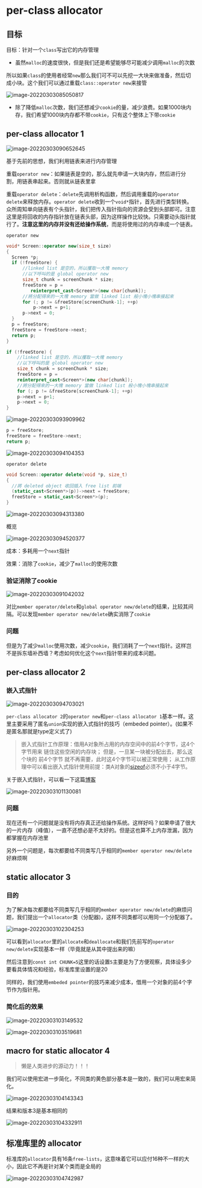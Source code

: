 # per-class allocator

## 目标

目标：针对一个`class`写出它的内存管理

* 虽然`malloc`的速度很快，但是我们还是希望能够尽可能减少调用`malloc`的次数

所以如果`class`的使用者经常`new`那么我们可不可以先挖一大块来做准备，然后切成小块。这个我们可以通过重载`class::operator new`来接管

![image-20220303085050817](https://s2.loli.net/2022/03/03/iuXLohtW4zNCJF1.png)



* 除了降低`malloc`次数，我们还想减少`cookie`的量，减少浪费。如果1000块内存，我们希望1000块内存都不带`cookie`，只有这个整体上下带`cookie`

## per-class allocator 1

![image-20220303090652645](https://s2.loli.net/2022/03/03/nJQf4dmwiHoDBLZ.png)

基于先前的思想，我们利用链表来进行内存管理

重载`operator new`：如果链表是空的，那么就先申请一大块内存，然后进行分割，用链表串起来。否则就从链表里拿

重载`operator delete`：`delete`先调用析构函数，然后调用重载的`operator delete`来释放内存。`operator delete`收到一个`void*`指针，首先进行类型转换。众所周知单向链表有个头指针，我们把传入指针指向的资源会受到头部即可。注意这里是将回收的内存指针放在链表头部，因为这样操作比较快。只需要动头指针就行了。**注意这里的内存并没有还给操作系统**，而是将使用过的内存串成一个链表。

`operator new`

```cpp
void* Screen::operator new(size_t size)
{
  Screen *p;
  if (!freeStore) {
      //linked list 是空的，所以攫取一大塊 memory
      //以下呼叫的是 global operator new
      size_t chunk = screenChunk * size;
      freeStore = p =
         reinterpret_cast<Screen*>(new char[chunk]);
      //將分配得來的一大塊 memory 當做 linked list 般小塊小塊串接起來
      for (; p != &freeStore[screenChunk-1]; ++p)
          p->next = p+1;
      p->next = 0;
  }
  p = freeStore;
  freeStore = freeStore->next;
  return p;
}

```



```cpp
if (!freeStore) {
    //linked list 是空的，所以攫取一大塊 memory
    //以下呼叫的是 global operator new
    size_t chunk = screenChunk * size;
    freeStore = p =
    reinterpret_cast<Screen*>(new char[chunk]);
    //將分配得來的一大塊 memory 當做 linked list 般小塊小塊串接起來
    for (; p != &freeStore[screenChunk-1]; ++p)
    p->next = p+1;
    p->next = 0;
}
```

![image-20220303093909962](https://s2.loli.net/2022/03/04/hUTyYqIFcKoeXtB.png)

```cpp
p = freeStore;
freeStore = freeStore->next;
return p;
```

![image-20220303094104353](https://s2.loli.net/2022/03/03/LyjbWuCS12ZNBnA.png)

`operator delete`

```cpp
void Screen::operator delete(void *p, size_t)
{
  //將 deleted object 收回插入 free list 前端
  (static_cast<Screen*>(p))->next = freeStore;
  freeStore = static_cast<Screen*>(p);
}
```

![image-20220303094313380](https://s2.loli.net/2022/03/03/d6529uPWtaliAce.png)



概览

![image-20220303094520377](https://s2.loli.net/2022/03/03/jJEyW6Fw7ZVeUOx.png)



成本：多耗用一个`next`指针

效果：消除了`cookie`，减少了`malloc`的使用次数

### 验证消除了cookie

![image-20220303091042032](https://s2.loli.net/2022/03/03/nBhruxWYPKCgq7I.png)

对比`member operator/delete`和`global operator new/delete`的结果，比较其间隔。可以发现`member operator new/delete`确实消除了`cookie`

### 问题

但是为了减少`malloc`使用次数，减少`cookie`，我们消耗了一个`next`指针。这样岂不是拆东墙补西墙？考虑如何优化这个`next`指针带来的成本问题。



## per-class allocator 2

### 嵌入式指针

![image-20220303094703021](https://s2.loli.net/2022/03/03/RAJBHGf6YVMhZFu.png)

`per-class allocator 2`的`operator new`和`per-class allocator 1`基本一样。这里主要采用了匿名`union`实现的嵌入式指针的技巧（embeded pointer）。(如果不是匿名那就是type定义式了)

> 嵌入式指针工作原理：借用A对象所占用的内存空间中的前4个字节，这4个字节用来 链住这些空闲的内存块；
>  但是，一旦某一块被分配出去，那么这个块的 前4个字节 就不再需要，此时这4个字节可以被正常使用；
>  从工作原理中可以看出嵌入式指针使用前提：类A对象的[sizeof](https://so.csdn.net/so/search?q=sizeof&spm=1001.2101.3001.7020)必须不小于4字节。

关于嵌入式指针，可以看一下这篇[博客](https://blog.csdn.net/qq_42604176/article/details/113871565)

![image-20220303101130081](https://s2.loli.net/2022/03/03/GhZxWTekzBjb6fV.png)

### 问题

现在还有一个问题就是没有将内存真正还给操作系统。这样好吗？如果申请了很大的一片内存（峰值），一直不还想必是不太好的。但是这也算不上内存泄漏，因为都掌握在内存池里

另外一个问题是，每次都要给不同类写几乎相同的`member operator new/delete`好麻烦啊



## static allocator 3

### 目的

为了解决每次都要给不同类写几乎相同的`member operator new/delete`的麻烦问题，我们提出一个`allocator`类（分配器)，这样不同类都可以用同一个分配器了。

![image-20220303102304253](https://s2.loli.net/2022/03/03/b3dLxsNSHZDqizM.png)

可以看到`allocator`里的`allocate`和`deallocate`和我们先前写的`operator new/delete`实现基本一样（毕竟就是从其中提出来的嘛）

然后注意到`const int CHUNK=5`这里的话设置`5`主要是为了方便观察，具体设多少要看具体情况和经验，标准库里设置的是20

同样的，我们使用`embeded pointer`的技巧来减少成本，借用一个对象的前4个字节作为指针用。

### 简化后的效果

![image-20220303103149532](https://s2.loli.net/2022/03/03/FRijmSIOu1YdBgw.png)



![image-20220303103519681](https://s2.loli.net/2022/03/03/y9V6rSnc24lofzd.png)



## macro for static allocator 4

> 懒是人类进步的源动力！！！

我们可以使用宏进一步简化，不同类的黄色部分基本是一致的，我们可以用宏来简化。

![image-20220303104143343](https://s2.loli.net/2022/03/03/zERit5xTrGkOLPY.png)

结果和版本3是基本相同的

![image-20220303104332911](https://s2.loli.net/2022/03/03/HQXAlVtjvyMTwd4.png)



## 标准库里的 allocator

标准库的`allocator`具有16条`free-lists`，这意味着它可以应付16种不一样的大小，因此它不再是针对某个类而是全局的

![image-20220303104742987](https://s2.loli.net/2022/03/03/u1s9TtQd73mwygZ.png)